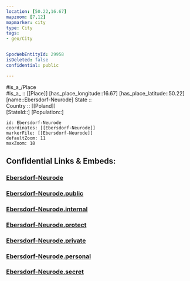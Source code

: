 ```yaml
---
location: [50.22,16.67] 
mapzoom: [7,12] 
mapmarker: city 
type: City
tags:
- geo/City


SpocWebEntityId: 29958
isDeleted: false
confidential: public

---
```

#is_a_/Place  
#is_a_ :: [[Place]] 
[has_place_longitude::16.67] 
[has_place_latitude::50.22] 
[name::Ebersdorf-Neurode] 
State ::  
Country :: [[Poland]]  
[StateId::] 
[Population::] 



```leaflet
id: Ebersdorf-Neurode
coordinates: [[Ebersdorf-Neurode]] 
markerFile: [[Ebersdorf-Neurode]] 
defaultZoom: 11 
maxZoom: 18
```


## Confidential Links & Embeds: 

### [Ebersdorf-Neurode](/_Standards/Earth/Continent/Europe/Europe~East/Poland/Provinces~Poland/Lower_Silesian/City/Ebersdorf-Neurode.md) 

### [Ebersdorf-Neurode.public](/_public/Earth/Continent/Europe/Europe~East/Poland/Provinces~Poland/Lower_Silesian/City/Ebersdorf-Neurode.public.md) 

### [Ebersdorf-Neurode.internal](/_internal/Earth/Continent/Europe/Europe~East/Poland/Provinces~Poland/Lower_Silesian/City/Ebersdorf-Neurode.internal.md) 

### [Ebersdorf-Neurode.protect](/_protect/Earth/Continent/Europe/Europe~East/Poland/Provinces~Poland/Lower_Silesian/City/Ebersdorf-Neurode.protect.md) 

### [Ebersdorf-Neurode.private](/_private/Earth/Continent/Europe/Europe~East/Poland/Provinces~Poland/Lower_Silesian/City/Ebersdorf-Neurode.private.md) 

### [Ebersdorf-Neurode.personal](/_personal/Earth/Continent/Europe/Europe~East/Poland/Provinces~Poland/Lower_Silesian/City/Ebersdorf-Neurode.personal.md) 

### [Ebersdorf-Neurode.secret](/_secret/Earth/Continent/Europe/Europe~East/Poland/Provinces~Poland/Lower_Silesian/City/Ebersdorf-Neurode.secret.md)

